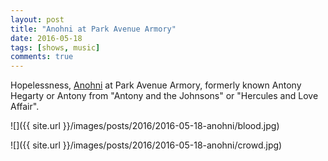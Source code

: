 ```yaml
---
layout: post
title: "Anohni at Park Avenue Armory"
date: 2016-05-18
tags: [shows, music]
comments: true
---
```

Hopelessness, [Anohni](http://anohni.com) at Park Avenue Armory, formerly known Antony Hegarty or Antony from "Antony and the Johnsons" or "Hercules and Love Affair".

![]({{ site.url }}/images/posts/2016/2016-05-18-anohni/blood.jpg)

![]({{ site.url }}/images/posts/2016/2016-05-18-anohni/crowd.jpg)

